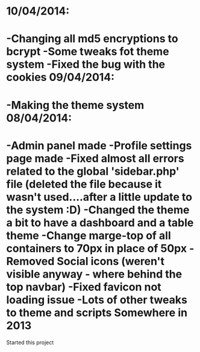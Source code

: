 10/04/2014:
==============
-Changing all md5 encryptions to bcrypt
-Some tweaks fot theme system
-Fixed the bug with the cookies
09/04/2014:
==============
-Making the theme system
08/04/2014:
==============
-Admin panel made
-Profile settings page made
-Fixed almost all errors related to the global 'sidebar.php' file (deleted the file because it wasn't used....after a little update to the system :D)
-Changed the theme a bit to have a dashboard and a table theme
-Change marge-top of all containers to 70px in place of 50px
-Removed Social icons (weren't visible anyway - where behind the top navbar)
-Fixed favicon not loading issue
-Lots of other tweaks to theme and scripts
Somewhere in 2013
==============
Started this project
